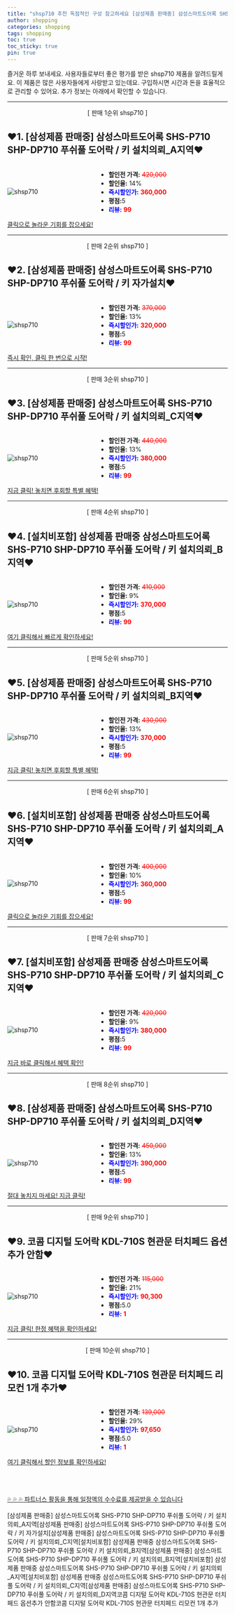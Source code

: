 ```yaml
---
title: "shsp710 추천 독점적인 구성 참고하세요 [삼성제품 판매중] 삼성스마트도어록 SHS-P710 SHP-DP710"
author: shopping
categories: shopping
tags: shopping
toc: true
toc_sticky: true
pin: true
---
```

즐거운 하루 보내세요. 사용자들로부터 좋은 평가를 받은 shsp710 제품을 알려드릴게요. 이 제품은 많은 사용자들에게 사랑받고 있는데요. 구입하시면 시간과 돈을 효율적으로 관리할 수 있어요. 추가 정보는 아래에서 확인할 수 있습니다.

---
<p class="toplist" style="margin: 0 auto; display: block; width: fit-content;">[ 판매 1순위 shsp710 ]</p>

<h2><strong>❤️1. [삼성제품 판매중] 삼성스마트도어록 SHS-P710 SHP-DP710 푸쉬풀 도어락 / 키 설치의뢰_A지역❤️</strong></h2>

<div style="display: flex; align-items: center;">
    <div style="flex: 0.4;">
        <img src="https://thumbnail6.coupangcdn.com/thumbnails/remote/230x230ex/image/vendor_inventory/3ff1/ef90ab5b52300bdc1421020f41a308f04de134599581783f0c2424367512.jpg" alt="shsp710" style="max-width: 100%;">
    </div>
    <div style="flex: 0.6; margin-left: 10px;">
        <ul>
            <li><strong>할인전 가격:</strong> <del style="color: red;">420,000</del></li>
            <li><strong>할인율:</strong> 14%</li>
            <li><span style='color:blue'><strong>즉시할인가:</strong></span> <span style='color:red'><strong>360,000</strong></span></li>
            <li><strong>평점:</strong>5</li>
            <li><span style='color:blue'><strong>리뷰:</strong></span> <span style='color:red'><strong>99</strong></span></li>
        </ul>
    </div>
</div>
<div class="center">
    <a href="https://William4Davisa.github.io?lptag=AF9450613&subid=githubio&pageKey=8128810906&traceid=V0-153&itemId=23081682621&vendorItemId=90115186779" class="myButton">
        클릭으로 놀라운 기회를 잡으세요!
    </a>
</div>


---
<p class="toplist" style="margin: 0 auto; display: block; width: fit-content;">[ 판매 2순위 shsp710 ]</p>

<h2><strong>❤️2. [삼성제품 판매중] 삼성스마트도어록 SHS-P710 SHP-DP710 푸쉬풀 도어락 / 키 자가설치❤️</strong></h2>

<div style="display: flex; align-items: center;">
    <div style="flex: 0.4;">
        <img src="https://thumbnail6.coupangcdn.com/thumbnails/remote/230x230ex/image/vendor_inventory/3ff1/ef90ab5b52300bdc1421020f41a308f04de134599581783f0c2424367512.jpg" alt="shsp710" style="max-width: 100%;">
    </div>
    <div style="flex: 0.6; margin-left: 10px;">
        <ul>
            <li><strong>할인전 가격:</strong> <del style="color: red;">370,000</del></li>
            <li><strong>할인율:</strong> 13%</li>
            <li><span style='color:blue'><strong>즉시할인가:</strong></span> <span style='color:red'><strong>320,000</strong></span></li>
            <li><strong>평점:</strong>5</li>
            <li><span style='color:blue'><strong>리뷰:</strong></span> <span style='color:red'><strong>99</strong></span></li>
        </ul>
    </div>
</div>
<div class="center">
    <a href="https://William4Davisa.github.io?lptag=AF9450613&subid=githubio&pageKey=8128810906&traceid=V0-153&itemId=23081682619&vendorItemId=90115186770" class="myButton">
        즉시 확인, 클릭 한 번으로 시작!
    </a>
</div>


---
<p class="toplist" style="margin: 0 auto; display: block; width: fit-content;">[ 판매 3순위 shsp710 ]</p>

<h2><strong>❤️3. [삼성제품 판매중] 삼성스마트도어록 SHS-P710 SHP-DP710 푸쉬풀 도어락 / 키 설치의뢰_C지역❤️</strong></h2>

<div style="display: flex; align-items: center;">
    <div style="flex: 0.4;">
        <img src="https://thumbnail6.coupangcdn.com/thumbnails/remote/230x230ex/image/vendor_inventory/3ff1/ef90ab5b52300bdc1421020f41a308f04de134599581783f0c2424367512.jpg" alt="shsp710" style="max-width: 100%;">
    </div>
    <div style="flex: 0.6; margin-left: 10px;">
        <ul>
            <li><strong>할인전 가격:</strong> <del style="color: red;">440,000</del></li>
            <li><strong>할인율:</strong> 13%</li>
            <li><span style='color:blue'><strong>즉시할인가:</strong></span> <span style='color:red'><strong>380,000</strong></span></li>
            <li><strong>평점:</strong>5</li>
            <li><span style='color:blue'><strong>리뷰:</strong></span> <span style='color:red'><strong>99</strong></span></li>
        </ul>
    </div>
</div>
<div class="center">
    <a href="https://William4Davisa.github.io?lptag=AF9450613&subid=githubio&pageKey=8128810906&traceid=V0-153&itemId=23081682618&vendorItemId=90115186762" class="myButton">
        지금 클릭! 놓치면 후회할 특별 혜택!
    </a>
</div>


---
<p class="toplist" style="margin: 0 auto; display: block; width: fit-content;">[ 판매 4순위 shsp710 ]</p>

<h2><strong>❤️4. [설치비포함] 삼성제품 판매중 삼성스마트도어록 SHS-P710 SHP-DP710 푸쉬풀 도어락 / 키 설치의뢰_B지역❤️</strong></h2>

<div style="display: flex; align-items: center;">
    <div style="flex: 0.4;">
        <img src="https://thumbnail6.coupangcdn.com/thumbnails/remote/230x230ex/image/vendor_inventory/d0af/037d92f10776faaa7175f794cafb6119034ab475f58b4770758106182774.jpeg" alt="shsp710" style="max-width: 100%;">
    </div>
    <div style="flex: 0.6; margin-left: 10px;">
        <ul>
            <li><strong>할인전 가격:</strong> <del style="color: red;">410,000</del></li>
            <li><strong>할인율:</strong> 9%</li>
            <li><span style='color:blue'><strong>즉시할인가:</strong></span> <span style='color:red'><strong>370,000</strong></span></li>
            <li><strong>평점:</strong>5</li>
            <li><span style='color:blue'><strong>리뷰:</strong></span> <span style='color:red'><strong>99</strong></span></li>
        </ul>
    </div>
</div>
<div class="center">
    <a href="https://William4Davisa.github.io?lptag=AF9450613&subid=githubio&pageKey=8128823603&traceid=V0-153&itemId=23081723322&vendorItemId=90115227393" class="myButton">
        여기 클릭해서 빠르게 확인하세요!
    </a>
</div>


---
<p class="toplist" style="margin: 0 auto; display: block; width: fit-content;">[ 판매 5순위 shsp710 ]</p>

<h2><strong>❤️5. [삼성제품 판매중] 삼성스마트도어록 SHS-P710 SHP-DP710 푸쉬풀 도어락 / 키 설치의뢰_B지역❤️</strong></h2>

<div style="display: flex; align-items: center;">
    <div style="flex: 0.4;">
        <img src="https://thumbnail6.coupangcdn.com/thumbnails/remote/230x230ex/image/vendor_inventory/3ff1/ef90ab5b52300bdc1421020f41a308f04de134599581783f0c2424367512.jpg" alt="shsp710" style="max-width: 100%;">
    </div>
    <div style="flex: 0.6; margin-left: 10px;">
        <ul>
            <li><strong>할인전 가격:</strong> <del style="color: red;">430,000</del></li>
            <li><strong>할인율:</strong> 13%</li>
            <li><span style='color:blue'><strong>즉시할인가:</strong></span> <span style='color:red'><strong>370,000</strong></span></li>
            <li><strong>평점:</strong>5</li>
            <li><span style='color:blue'><strong>리뷰:</strong></span> <span style='color:red'><strong>99</strong></span></li>
        </ul>
    </div>
</div>
<div class="center">
    <a href="https://William4Davisa.github.io?lptag=AF9450613&subid=githubio&pageKey=8128810906&traceid=V0-153&itemId=23081682623&vendorItemId=90115186794" class="myButton">
        지금 클릭! 놓치면 후회할 특별 혜택!
    </a>
</div>


---
<p class="toplist" style="margin: 0 auto; display: block; width: fit-content;">[ 판매 6순위 shsp710 ]</p>

<h2><strong>❤️6. [설치비포함] 삼성제품 판매중 삼성스마트도어록 SHS-P710 SHP-DP710 푸쉬풀 도어락 / 키 설치의뢰_A지역❤️</strong></h2>

<div style="display: flex; align-items: center;">
    <div style="flex: 0.4;">
        <img src="https://thumbnail6.coupangcdn.com/thumbnails/remote/230x230ex/image/vendor_inventory/d0af/037d92f10776faaa7175f794cafb6119034ab475f58b4770758106182774.jpeg" alt="shsp710" style="max-width: 100%;">
    </div>
    <div style="flex: 0.6; margin-left: 10px;">
        <ul>
            <li><strong>할인전 가격:</strong> <del style="color: red;">400,000</del></li>
            <li><strong>할인율:</strong> 10%</li>
            <li><span style='color:blue'><strong>즉시할인가:</strong></span> <span style='color:red'><strong>360,000</strong></span></li>
            <li><strong>평점:</strong>5</li>
            <li><span style='color:blue'><strong>리뷰:</strong></span> <span style='color:red'><strong>99</strong></span></li>
        </ul>
    </div>
</div>
<div class="center">
    <a href="https://William4Davisa.github.io?lptag=AF9450613&subid=githubio&pageKey=8128823603&traceid=V0-153&itemId=23081723321&vendorItemId=90115227382" class="myButton">
        클릭으로 놀라운 기회를 잡으세요!
    </a>
</div>


---
<p class="toplist" style="margin: 0 auto; display: block; width: fit-content;">[ 판매 7순위 shsp710 ]</p>

<h2><strong>❤️7. [설치비포함] 삼성제품 판매중 삼성스마트도어록 SHS-P710 SHP-DP710 푸쉬풀 도어락 / 키 설치의뢰_C지역❤️</strong></h2>

<div style="display: flex; align-items: center;">
    <div style="flex: 0.4;">
        <img src="https://thumbnail6.coupangcdn.com/thumbnails/remote/230x230ex/image/vendor_inventory/d0af/037d92f10776faaa7175f794cafb6119034ab475f58b4770758106182774.jpeg" alt="shsp710" style="max-width: 100%;">
    </div>
    <div style="flex: 0.6; margin-left: 10px;">
        <ul>
            <li><strong>할인전 가격:</strong> <del style="color: red;">420,000</del></li>
            <li><strong>할인율:</strong> 9%</li>
            <li><span style='color:blue'><strong>즉시할인가:</strong></span> <span style='color:red'><strong>380,000</strong></span></li>
            <li><strong>평점:</strong>5</li>
            <li><span style='color:blue'><strong>리뷰:</strong></span> <span style='color:red'><strong>99</strong></span></li>
        </ul>
    </div>
</div>
<div class="center">
    <a href="https://William4Davisa.github.io?lptag=AF9450613&subid=githubio&pageKey=8128823603&traceid=V0-153&itemId=23081723320&vendorItemId=90115227375" class="myButton">
        지금 바로 클릭해서 혜택 확인!
    </a>
</div>


---
<p class="toplist" style="margin: 0 auto; display: block; width: fit-content;">[ 판매 8순위 shsp710 ]</p>

<h2><strong>❤️8. [삼성제품 판매중] 삼성스마트도어록 SHS-P710 SHP-DP710 푸쉬풀 도어락 / 키 설치의뢰_D지역❤️</strong></h2>

<div style="display: flex; align-items: center;">
    <div style="flex: 0.4;">
        <img src="https://thumbnail6.coupangcdn.com/thumbnails/remote/230x230ex/image/vendor_inventory/3ff1/ef90ab5b52300bdc1421020f41a308f04de134599581783f0c2424367512.jpg" alt="shsp710" style="max-width: 100%;">
    </div>
    <div style="flex: 0.6; margin-left: 10px;">
        <ul>
            <li><strong>할인전 가격:</strong> <del style="color: red;">450,000</del></li>
            <li><strong>할인율:</strong> 13%</li>
            <li><span style='color:blue'><strong>즉시할인가:</strong></span> <span style='color:red'><strong>390,000</strong></span></li>
            <li><strong>평점:</strong>5</li>
            <li><span style='color:blue'><strong>리뷰:</strong></span> <span style='color:red'><strong>99</strong></span></li>
        </ul>
    </div>
</div>
<div class="center">
    <a href="https://William4Davisa.github.io?lptag=AF9450613&subid=githubio&pageKey=8128810906&traceid=V0-153&itemId=23081682622&vendorItemId=90115186789" class="myButton">
        절대 놓치지 마세요! 지금 클릭!
    </a>
</div>


---
<p class="toplist" style="margin: 0 auto; display: block; width: fit-content;">[ 판매 9순위 shsp710 ]</p>

<h2><strong>❤️9. 코콤 디지털 도어락 KDL-710S 현관문 터치페드 옵션추가 안함❤️</strong></h2>

<div style="display: flex; align-items: center;">
    <div style="flex: 0.4;">
        <img src="https://thumbnail9.coupangcdn.com/thumbnails/remote/230x230ex/image/vendor_inventory/055f/d68547b67b7246a6a7d98dccd006e270d15c9f735c05b0b1206e81cfcfb1.jpg" alt="shsp710" style="max-width: 100%;">
    </div>
    <div style="flex: 0.6; margin-left: 10px;">
        <ul>
            <li><strong>할인전 가격:</strong> <del style="color: red;">115,000</del></li>
            <li><strong>할인율:</strong> 21%</li>
            <li><span style='color:blue'><strong>즉시할인가:</strong></span> <span style='color:red'><strong>90,300</strong></span></li>
            <li><strong>평점:</strong>5.0</li>
            <li><span style='color:blue'><strong>리뷰:</strong></span> <span style='color:red'><strong>1</strong></span></li>
        </ul>
    </div>
</div>
<div class="center">
    <a href="https://William4Davisa.github.io?lptag=AF9450613&subid=githubio&pageKey=6335157346&traceid=V0-153&itemId=22125628745&vendorItemId=89172469898" class="myButton">
        지금 클릭! 한정 혜택을 확인하세요!
    </a>
</div>


---
<p class="toplist" style="margin: 0 auto; display: block; width: fit-content;">[ 판매 10순위 shsp710 ]</p>

<h2><strong>❤️10. 코콤 디지털 도어락 KDL-710S 현관문 터치페드 리모컨 1개 추가❤️</strong></h2>

<div style="display: flex; align-items: center;">
    <div style="flex: 0.4;">
        <img src="https://thumbnail9.coupangcdn.com/thumbnails/remote/230x230ex/image/vendor_inventory/055f/d68547b67b7246a6a7d98dccd006e270d15c9f735c05b0b1206e81cfcfb1.jpg" alt="shsp710" style="max-width: 100%;">
    </div>
    <div style="flex: 0.6; margin-left: 10px;">
        <ul>
            <li><strong>할인전 가격:</strong> <del style="color: red;">139,000</del></li>
            <li><strong>할인율:</strong> 29%</li>
            <li><span style='color:blue'><strong>즉시할인가:</strong></span> <span style='color:red'><strong>97,650</strong></span></li>
            <li><strong>평점:</strong>5.0</li>
            <li><span style='color:blue'><strong>리뷰:</strong></span> <span style='color:red'><strong>1</strong></span></li>
        </ul>
    </div>
</div>
<div class="center">
    <a href="https://William4Davisa.github.io?lptag=AF9450613&subid=githubio&pageKey=6335157346&traceid=V0-153&itemId=22125555475&vendorItemId=89172397390" class="myButton">
        여기 클릭해서 할인 정보를 확인하세요!
    </a>
</div>

<br><br><br>[💦 💦 💦 파트너스 활동을 통해 일정액의 수수료를 제공받을 수 있습니다](https://link.coupang.com/a/bcpT2c)<br><br>[삼성제품 판매중] 삼성스마트도어록 SHS-P710 SHP-DP710 푸쉬풀 도어락 / 키 설치의뢰_A지역[삼성제품 판매중] 삼성스마트도어록 SHS-P710 SHP-DP710 푸쉬풀 도어락 / 키 자가설치[삼성제품 판매중] 삼성스마트도어록 SHS-P710 SHP-DP710 푸쉬풀 도어락 / 키 설치의뢰_C지역[설치비포함] 삼성제품 판매중 삼성스마트도어록 SHS-P710 SHP-DP710 푸쉬풀 도어락 / 키 설치의뢰_B지역[삼성제품 판매중] 삼성스마트도어록 SHS-P710 SHP-DP710 푸쉬풀 도어락 / 키 설치의뢰_B지역[설치비포함] 삼성제품 판매중 삼성스마트도어록 SHS-P710 SHP-DP710 푸쉬풀 도어락 / 키 설치의뢰_A지역[설치비포함] 삼성제품 판매중 삼성스마트도어록 SHS-P710 SHP-DP710 푸쉬풀 도어락 / 키 설치의뢰_C지역[삼성제품 판매중] 삼성스마트도어록 SHS-P710 SHP-DP710 푸쉬풀 도어락 / 키 설치의뢰_D지역코콤 디지털 도어락 KDL-710S 현관문 터치페드 옵션추가 안함코콤 디지털 도어락 KDL-710S 현관문 터치페드 리모컨 1개 추가